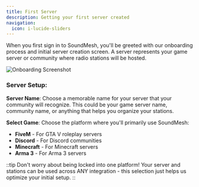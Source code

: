 ```yaml
---
title: First Server
description: Getting your first server created
navigation:
  icon: i-lucide-sliders
---
```


When you first sign in to SoundMesh, you'll be greeted with our onboarding process and initial server creation screen. A server represents your game server or community where radio stations will be hosted.

![Onboarding Screenshot](/onboard1.jpg "SoundMesh Onboarding Process")

### Server Setup:

**Server Name**: Choose a memorable name for your server that your community will recognize. This could be your game server name, community name, or anything that helps you organize your stations.

<!-- **Server Logo**: Upload a logo for your server (optional). We recommend a 256x256px image, with a max file size of 5MB. -->

**Select Game**: Choose the platform where you'll primarily use SoundMesh:
- **FiveM** - For GTA V roleplay servers
- **Discord** - For Discord communities
- **Minecraft** - For Minecraft servers
- **Arma 3** - For Arma 3 servers

::tip
Don't worry about being locked into one platform! Your server and stations can be used across ANY integration - this selection just helps us optimize your initial setup.
::